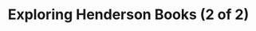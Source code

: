 ---
title: "Exploring Henderson Books (2 of 2)"
layout: picture
picture: "/assets/camera-roll/2018/2018-02-01-exploring-henderson-books-2/20180201_214507838_iOS.jpg"
thumbnail: "/assets/camera-roll/2018/2018-02-01-exploring-henderson-books-2/20180201_214507838_iOS-thumbnail.jpg"
tags:
  - photograph
  - bookshop
  - Henderson Books
  - Bellingham
---